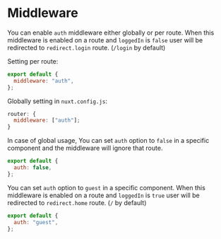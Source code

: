 # Middleware

You can enable `auth` middleware either globally or per route.
When this middleware is enabled on a route and `loggedIn` is `false` user will be redirected to `redirect.login` route. (`/login` by default)

Setting per route:

```js
export default {
  middleware: "auth",
};
```

Globally setting in `nuxt.config.js`:

```js
router: {
  middleware: ["auth"];
}
```

In case of global usage, You can set `auth` option to `false` in a specific component and the middleware will ignore that route.

```js
export default {
  auth: false,
};
```

You can set `auth` option to `guest` in a specific component. When this middleware is enabled on a route and `loggedIn` is `true` user will be redirected to `redirect.home` route. (`/` by default)

```js
export default {
  auth: "guest",
};
```
